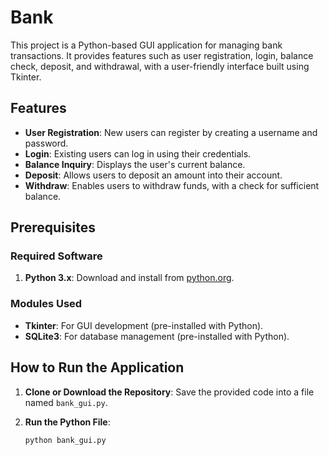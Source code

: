 # Bank 

This project is a Python-based GUI application for managing bank transactions. It provides features such as user registration, login, balance check, deposit, and withdrawal, with a user-friendly interface built using Tkinter.

## Features
- **User Registration**: New users can register by creating a username and password.
- **Login**: Existing users can log in using their credentials.
- **Balance Inquiry**: Displays the user's current balance.
- **Deposit**: Allows users to deposit an amount into their account.
- **Withdraw**: Enables users to withdraw funds, with a check for sufficient balance.

## Prerequisites
### Required Software
1. **Python 3.x**: Download and install from [python.org](https://www.python.org/).

### Modules Used
- **Tkinter**: For GUI development (pre-installed with Python).
- **SQLite3**: For database management (pre-installed with Python).

## How to Run the Application
1. **Clone or Download the Repository**:
   Save the provided code into a file named `bank_gui.py`.

2. **Run the Python File**:
   ```bash
   python bank_gui.py
